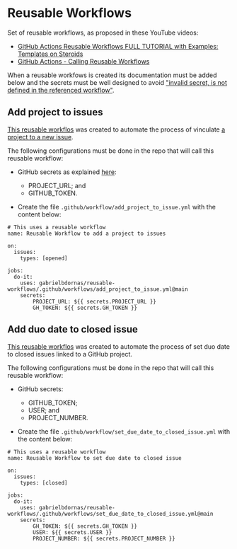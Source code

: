 # Reusable Workflows

Set of reusable workflows, as proposed in these YouTube videos:

- [GitHub Actions Reusable Workflows FULL TUTORIAL with Examples: Templates on Steroids](https://www.youtube.com/watch?v=lRypYtmbKMs)
- [GitHub Actions - Calling Reusable Workflows](https://www.youtube.com/watch?v=2dxmvDL1gP8)

When a reusable workfows is created its documentation must be added below and the secrets must be well designed to avoid ["invalid secret, is not defined in the referenced workflow"](https://github.com/orgs/community/discussions/26749).

## Add project to issues

[This reusable workflos](https://github.com/gabrielbdornas/reusable-workflows/blob/main/.github/workflows/add_project_to_issue.yml) was created to automate the process of vinculate [a project to a new issue](https://github.com/actions/add-to-project).

The following configurations must be done in the repo that will call this reusable workflow:

- GitHub secrets as explained [here](https://github.com/actions/add-to-project#inputs):
  - PROJECT_URL; and
  - GITHUB_TOKEN.

- Create the file `.github/workflow/add_project_to_issue.yml` with the content below:

```
# This uses a reusable workflow
name: Reusable Workflow to add a project to issues

on:
  issues:
    types: [opened]

jobs:
  do-it:
    uses: gabrielbdornas/reusable-workflows/.github/workflows/add_project_to_issue.yml@main
    secrets:
        PROJECT_URL: ${{ secrets.PROJECT_URL }}
        GH_TOKEN: ${{ secrets.GH_TOKEN }}
```

## Add duo date to closed issue

[This reusable workflos](https://github.com/gabrielbdornas/reusable-workflows/blob/main/.github/workflows/set_due_date_to_closed_issue.yml) was created to automate the process of set duo date to closed issues linked to a GitHub project.

The following configurations must be done in the repo that will call this reusable workflow:

- GitHub secrets:
  - GITHUB_TOKEN;
  - USER; and
  - PROJECT_NUMBER.

- Create the file `.github/workflow/set_due_date_to_closed_issue.yml` with the content below:

```
# This uses a reusable workflow
name: Reusable Workflow to set due date to closed issue

on:
  issues:
    types: [closed]

jobs:
  do-it:
    uses: gabrielbdornas/reusable-workflows/.github/workflows/set_due_date_to_closed_issue.yml@main
    secrets:
        GH_TOKEN: ${{ secrets.GH_TOKEN }}
        USER: ${{ secrets.USER }}
        PROJECT_NUMBER: ${{ secrets.PROJECT_NUMBER }}
```
